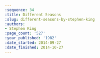 ```yaml
---
:sequence: 34
:title: Different Seasons
:slug: different-seasons-by-stephen-king
:authors:
- Stephen King
:page_count: '527'
:year_published: '1982'
:date_started: 2014-09-27
:date_finished: 2014-10-27
---
```

